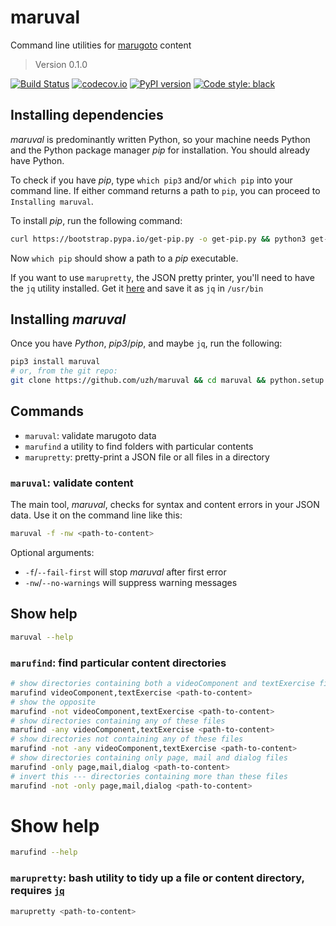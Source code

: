 # maruval

Command line utilities for [marugoto](https://github.com/uzh/marugoto) content

> Version 0.1.0

[![Build Status](https://travis-ci.org/uzh/maruval.svg?branch=master)](https://travis-ci.org/uzh/maruval)
[![codecov.io](https://codecov.io/gh/uzh/maruval/branch/master/graph/badge.svg)](https://codecov.io/gh/uzh/maruval)
[![PyPI version](https://badge.fury.io/py/maruval.svg)](https://badge.fury.io/py/maruval)
[![Code style: black](https://img.shields.io/badge/code%20style-black-000000.svg)](https://github.com/python/black)

## Installing dependencies

*maruval* is predominantly written Python, so your machine needs Python and the Python package manager *pip* for installation. You should already have Python.

To check if you have *pip*, type `which pip3` and/or `which pip` into your command line. If either command returns a path to `pip`, you can proceed to `Installing maruval`.

To install *pip*, run the following command:

```bash
curl https://bootstrap.pypa.io/get-pip.py -o get-pip.py && python3 get-pip.py && rm get-pip.py
```

Now `which pip` should show a path to a *pip* executable.

If you want to use `marupretty`, the JSON pretty printer, you'll need to have the `jq` utility installed. Get it [here](https://stedolan.github.io/jq/) and save it as `jq` in `/usr/bin`


## Installing *maruval*

Once you have *Python*, *pip3*/*pip*, and maybe `jq`, run the following:

```bash
pip3 install maruval
# or, from the git repo:
git clone https://github.com/uzh/maruval && cd maruval && python.setup.py install
```

## Commands

* `maruval`: validate marugoto data
* `marufind` a utility to find folders with particular contents
* `marupretty`: pretty-print a JSON file or all files in a directory


### `maruval`: validate content

The main tool, *maruval*, checks for syntax and content errors in your JSON data. Use it on the command line like this:

```bash
maruval -f -nw <path-to-content>
```

Optional arguments:

* `-f`/`--fail-first` will stop *maruval* after first error
* `-nw`/`--no-warnings` will suppress warning messages

## Show help

```bash
maruval --help
```

### `marufind`: find particular content directories

```bash
# show directories containing both a videoComponent and textExercise file
marufind videoComponent,textExercise <path-to-content>
# show the opposite
marufind -not videoComponent,textExercise <path-to-content>
# show directories containing any of these files
marufind -any videoComponent,textExercise <path-to-content>
# show directories not containing any of these files
marufind -not -any videoComponent,textExercise <path-to-content>
# show directories containing only page, mail and dialog files
marufind -only page,mail,dialog <path-to-content>
# invert this --- directories containing more than these files
marufind -not -only page,mail,dialog <path-to-content>
```

# Show help

```bash
marufind --help
```

### `marupretty`: bash utility to tidy up a file or content directory, requires [`jq`](https://stedolan.github.io/jq/)

```bash
marupretty <path-to-content>
```
